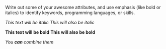Write out some of your awesome attributes, and use emphasis (like bold or italics) to identify keywords, programming languages, or skills.




*This text will be italic*
_This will also be italic_

**This text will be bold**
__This will also be bold__

_You **can** combine them_
